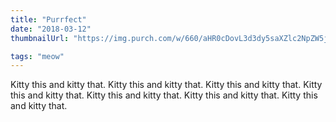 ```yaml
---
title: "Purrfect"
date: "2018-03-12"
thumbnailUrl: "https://img.purch.com/w/660/aHR0cDovL3d3dy5saXZlc2NpZW5jZS5jb20vaW1hZ2VzL2kvMDAwLzA5Ny85NTkvb3JpZ2luYWwvc2h1dHRlcnN0b2NrXzYzOTcxNjY1LmpwZw=="

tags: "meow"
---
```


Kitty this and kitty that. Kitty this and kitty that. Kitty this and kitty that. Kitty this and kitty that. Kitty this and kitty that. Kitty this and kitty that. Kitty this and kitty that.